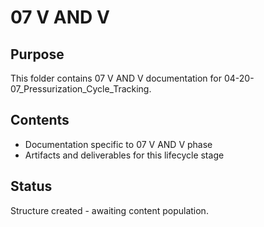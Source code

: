 # 07 V AND V

## Purpose
This folder contains 07 V AND V documentation for 04-20-07_Pressurization_Cycle_Tracking.

## Contents
- Documentation specific to 07 V AND V phase
- Artifacts and deliverables for this lifecycle stage

## Status
Structure created - awaiting content population.
